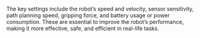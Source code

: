 The key settings include the robot’s speed and velocity, sensor sensitivity, path planning speed, gripping force, and battery usage or power consumption. These are essential to improve the robot’s performance, making it more effective, safe, and efficient in real-life tasks.
